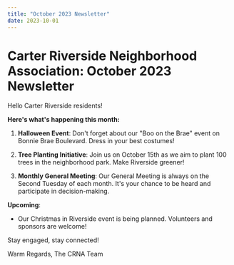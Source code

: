 ```yaml
---
title: "October 2023 Newsletter"
date: 2023-10-01
---
```


# Carter Riverside Neighborhood Association: October 2023 Newsletter

Hello Carter Riverside residents!

**Here's what's happening this month:**

1. **Halloween Event**: Don't forget about our "Boo on the Brae" event on Bonnie Brae Boulevard. Dress in your best costumes!

2. **Tree Planting Initiative**: Join us on October 15th as we aim to plant 100 trees in the neighborhood park. Make Riverside greener!

3. **Monthly General Meeting**: Our General Meeting is always on the Second Tuesday of each month. It's your chance to be heard and participate in decision-making.

**Upcoming**:

- Our Christmas in Riverside event is being planned. Volunteers and sponsors are welcome!

Stay engaged, stay connected!

Warm Regards,
The CRNA Team
